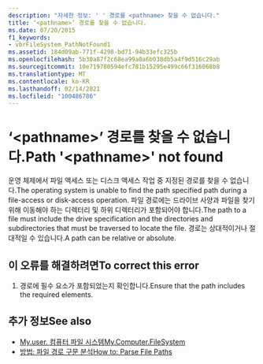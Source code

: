 ```yaml
---
description: "자세한 정보: ' ' 경로를 <pathname> 찾을 수 없습니다."
title: ‘<pathname>’ 경로를 찾을 수 없습니다.
ms.date: 07/20/2015
f1_keywords:
- vbrFileSystem_PathNotFound1
ms.assetid: 184d09ab-771f-4298-bd71-94b33efc325b
ms.openlocfilehash: 5b30a87f2c68ea99a0a6b038db5a4f9d516c29ab
ms.sourcegitcommit: 10e719780594efc781b15295e499c66f316068b8
ms.translationtype: MT
ms.contentlocale: ko-KR
ms.lasthandoff: 02/14/2021
ms.locfileid: "100486786"
---
```

# <a name="path-pathname-not-found"></a><span data-ttu-id="45d5b-103">‘\<pathname>’ 경로를 찾을 수 없습니다.</span><span class="sxs-lookup"><span data-stu-id="45d5b-103">Path '\<pathname>' not found</span></span>

<span data-ttu-id="45d5b-104">운영 체제에서 파일 액세스 또는 디스크 액세스 작업 중 지정된 경로를 찾을 수 없습니다.</span><span class="sxs-lookup"><span data-stu-id="45d5b-104">The operating system is unable to find the path specified path during a file-access or disk-access operation.</span></span> <span data-ttu-id="45d5b-105">파일 경로에는 드라이브 사양과 파일을 찾기 위해 이동해야 하는 디렉터리 및 하위 디렉터리가 포함되어야 합니다.</span><span class="sxs-lookup"><span data-stu-id="45d5b-105">The path to a file must include the drive specification and the directories and subdirectories that must be traversed to locate the file.</span></span> <span data-ttu-id="45d5b-106">경로는 상대적이거나 절대적일 수 있습니다.</span><span class="sxs-lookup"><span data-stu-id="45d5b-106">A path can be relative or absolute.</span></span>  
  
## <a name="to-correct-this-error"></a><span data-ttu-id="45d5b-107">이 오류를 해결하려면</span><span class="sxs-lookup"><span data-stu-id="45d5b-107">To correct this error</span></span>  
  
1. <span data-ttu-id="45d5b-108">경로에 필수 요소가 포함되었는지 확인합니다.</span><span class="sxs-lookup"><span data-stu-id="45d5b-108">Ensure that the path includes the required elements.</span></span>  
  
## <a name="see-also"></a><span data-ttu-id="45d5b-109">추가 정보</span><span class="sxs-lookup"><span data-stu-id="45d5b-109">See also</span></span>

- [<span data-ttu-id="45d5b-110">My.user. 컴퓨터 파일 시스템</span><span class="sxs-lookup"><span data-stu-id="45d5b-110">My.Computer.FileSystem</span></span>](xref:Microsoft.VisualBasic.FileIO.FileSystem)
- [<span data-ttu-id="45d5b-111">방법: 파일 경로 구문 분석</span><span class="sxs-lookup"><span data-stu-id="45d5b-111">How to: Parse File Paths</span></span>](../developing-apps/programming/drives-directories-files/how-to-parse-file-paths.md)
